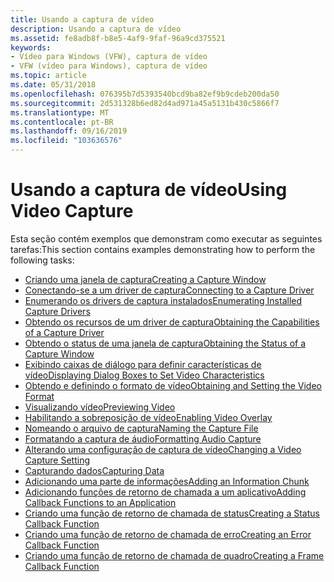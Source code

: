 ```yaml
---
title: Usando a captura de vídeo
description: Usando a captura de vídeo
ms.assetid: fe8adb8f-b8e5-4af9-9faf-96a9cd375521
keywords:
- Vídeo para Windows (VFW), captura de vídeo
- VFW (vídeo para Windows), captura de vídeo
ms.topic: article
ms.date: 05/31/2018
ms.openlocfilehash: 076395b7d5393540bcd9ba82ef9b9cdeb200da50
ms.sourcegitcommit: 2d531328b6ed82d4ad971a45a5131b430c5866f7
ms.translationtype: MT
ms.contentlocale: pt-BR
ms.lasthandoff: 09/16/2019
ms.locfileid: "103636576"
---
```

# <a name="using-video-capture"></a><span data-ttu-id="d48e6-105">Usando a captura de vídeo</span><span class="sxs-lookup"><span data-stu-id="d48e6-105">Using Video Capture</span></span>

<span data-ttu-id="d48e6-106">Esta seção contém exemplos que demonstram como executar as seguintes tarefas:</span><span class="sxs-lookup"><span data-stu-id="d48e6-106">This section contains examples demonstrating how to perform the following tasks:</span></span>

-   [<span data-ttu-id="d48e6-107">Criando uma janela de captura</span><span class="sxs-lookup"><span data-stu-id="d48e6-107">Creating a Capture Window</span></span>](creating-a-capture-window.md)
-   [<span data-ttu-id="d48e6-108">Conectando-se a um driver de captura</span><span class="sxs-lookup"><span data-stu-id="d48e6-108">Connecting to a Capture Driver</span></span>](connecting-to-a-capture-driver.md)
-   [<span data-ttu-id="d48e6-109">Enumerando os drivers de captura instalados</span><span class="sxs-lookup"><span data-stu-id="d48e6-109">Enumerating Installed Capture Drivers</span></span>](enumerating-installed-capture-drivers.md)
-   [<span data-ttu-id="d48e6-110">Obtendo os recursos de um driver de captura</span><span class="sxs-lookup"><span data-stu-id="d48e6-110">Obtaining the Capabilities of a Capture Driver</span></span>](obtaining-the-capabilities-of-a-capture-driver.md)
-   [<span data-ttu-id="d48e6-111">Obtendo o status de uma janela de captura</span><span class="sxs-lookup"><span data-stu-id="d48e6-111">Obtaining the Status of a Capture Window</span></span>](obtaining-the-status-of-a-capture-window.md)
-   [<span data-ttu-id="d48e6-112">Exibindo caixas de diálogo para definir características de vídeo</span><span class="sxs-lookup"><span data-stu-id="d48e6-112">Displaying Dialog Boxes to Set Video Characteristics</span></span>](displaying-dialog-boxes-to-set-video-characteristics.md)
-   [<span data-ttu-id="d48e6-113">Obtendo e definindo o formato de vídeo</span><span class="sxs-lookup"><span data-stu-id="d48e6-113">Obtaining and Setting the Video Format</span></span>](obtaining-and-setting-the-video-format.md)
-   [<span data-ttu-id="d48e6-114">Visualizando vídeo</span><span class="sxs-lookup"><span data-stu-id="d48e6-114">Previewing Video</span></span>](previewing-video.md)
-   [<span data-ttu-id="d48e6-115">Habilitando a sobreposição de vídeo</span><span class="sxs-lookup"><span data-stu-id="d48e6-115">Enabling Video Overlay</span></span>](enabling-video-overlay.md)
-   [<span data-ttu-id="d48e6-116">Nomeando o arquivo de captura</span><span class="sxs-lookup"><span data-stu-id="d48e6-116">Naming the Capture File</span></span>](naming-the-capture-file.md)
-   [<span data-ttu-id="d48e6-117">Formatando a captura de áudio</span><span class="sxs-lookup"><span data-stu-id="d48e6-117">Formatting Audio Capture</span></span>](formatting-audio-capture.md)
-   [<span data-ttu-id="d48e6-118">Alterando uma configuração de captura de vídeo</span><span class="sxs-lookup"><span data-stu-id="d48e6-118">Changing a Video Capture Setting</span></span>](changing-a-video-capture-setting.md)
-   [<span data-ttu-id="d48e6-119">Capturando dados</span><span class="sxs-lookup"><span data-stu-id="d48e6-119">Capturing Data</span></span>](capturing-data.md)
-   [<span data-ttu-id="d48e6-120">Adicionando uma parte de informações</span><span class="sxs-lookup"><span data-stu-id="d48e6-120">Adding an Information Chunk</span></span>](adding-an-information-chunk.md)
-   [<span data-ttu-id="d48e6-121">Adicionando funções de retorno de chamada a um aplicativo</span><span class="sxs-lookup"><span data-stu-id="d48e6-121">Adding Callback Functions to an Application</span></span>](adding-callback-functions-to-an-application.md)
-   [<span data-ttu-id="d48e6-122">Criando uma função de retorno de chamada de status</span><span class="sxs-lookup"><span data-stu-id="d48e6-122">Creating a Status Callback Function</span></span>](creating-a-status-callback-function.md)
-   [<span data-ttu-id="d48e6-123">Criando uma função de retorno de chamada de erro</span><span class="sxs-lookup"><span data-stu-id="d48e6-123">Creating an Error Callback Function</span></span>](creating-an-error-callback-function.md)
-   [<span data-ttu-id="d48e6-124">Criando uma função de retorno de chamada de quadro</span><span class="sxs-lookup"><span data-stu-id="d48e6-124">Creating a Frame Callback Function</span></span>](creating-a-frame-callback-function.md)

 

 




